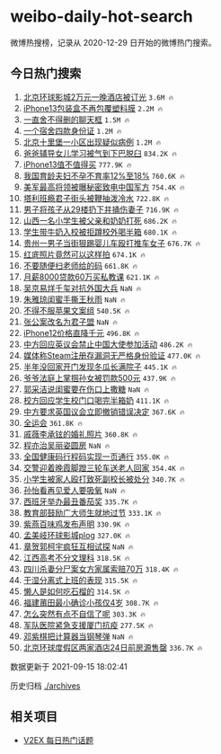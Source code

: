 # weibo-daily-hot-search

微博热搜榜，记录从 2020-12-29 日开始的微博热门搜索。

## 今日热门搜索

<!-- BEGIN -->

1. [北京环球影城2万元一晚酒店被订光](https://s.weibo.com/weibo?q=%23%E5%8C%97%E4%BA%AC%E7%8E%AF%E7%90%83%E5%BD%B1%E5%9F%8E2%E4%B8%87%E5%85%83%E4%B8%80%E6%99%9A%E9%85%92%E5%BA%97%E8%A2%AB%E8%AE%A2%E5%85%89%23&Refer=top) `3.6M 🔥`
1. [iPhone13包装盒不再包覆塑料膜](https://s.weibo.com/weibo?q=%23iPhone13%E5%8C%85%E8%A3%85%E7%9B%92%E4%B8%8D%E5%86%8D%E5%8C%85%E8%A6%86%E5%A1%91%E6%96%99%E8%86%9C%23&Refer=top) `2.2M 🔥`
1. [一直舍不得删的聊天框](https://s.weibo.com/weibo?q=%23%E4%B8%80%E7%9B%B4%E8%88%8D%E4%B8%8D%E5%BE%97%E5%88%A0%E7%9A%84%E8%81%8A%E5%A4%A9%E6%A1%86%23&Refer=top) `1.5M 🔥`
1. [一个宿舍四款身份证](https://s.weibo.com/weibo?q=%23%E4%B8%80%E4%B8%AA%E5%AE%BF%E8%88%8D%E5%9B%9B%E6%AC%BE%E8%BA%AB%E4%BB%BD%E8%AF%81%23&Refer=top) `1.2M 🔥`
1. [北京十里堡一小区出现疑似病例](https://s.weibo.com/weibo?q=%23%E5%8C%97%E4%BA%AC%E5%8D%81%E9%87%8C%E5%A0%A1%E4%B8%80%E5%B0%8F%E5%8C%BA%E5%87%BA%E7%8E%B0%E7%96%91%E4%BC%BC%E7%97%85%E4%BE%8B%23&Refer=top) `1.2M 🔥`
1. [爸爸辅导女儿学习被气到下巴脱臼](https://s.weibo.com/weibo?q=%23%E7%88%B8%E7%88%B8%E8%BE%85%E5%AF%BC%E5%A5%B3%E5%84%BF%E5%AD%A6%E4%B9%A0%E8%A2%AB%E6%B0%94%E5%88%B0%E4%B8%8B%E5%B7%B4%E8%84%B1%E8%87%BC%23&Refer=top) `834.2K 🔥`
1. [iPhone13值不值得买](https://s.weibo.com/weibo?q=%23iPhone13%E5%80%BC%E4%B8%8D%E5%80%BC%E5%BE%97%E4%B9%B0%23&Refer=top) `777.9K 🔥`
1. [我国育龄夫妇不孕不育率12%至18%](https://s.weibo.com/weibo?q=%23%E6%88%91%E5%9B%BD%E8%82%B2%E9%BE%84%E5%A4%AB%E5%A6%87%E4%B8%8D%E5%AD%95%E4%B8%8D%E8%82%B2%E7%8E%8712%25%E8%87%B318%25%23&Refer=top) `760.6K 🔥`
1. [美军最高将领被曝秘密致电中国军方](https://s.weibo.com/weibo?q=%23%E7%BE%8E%E5%86%9B%E6%9C%80%E9%AB%98%E5%B0%86%E9%A2%86%E8%A2%AB%E6%9B%9D%E7%A7%98%E5%AF%86%E8%87%B4%E7%94%B5%E4%B8%AD%E5%9B%BD%E5%86%9B%E6%96%B9%23&Refer=top) `754.4K 🔥`
1. [塔利班瘾君子街头被鞭抽泼冷水](https://s.weibo.com/weibo?q=%23%E5%A1%94%E5%88%A9%E7%8F%AD%E7%98%BE%E5%90%9B%E5%AD%90%E8%A1%97%E5%A4%B4%E8%A2%AB%E9%9E%AD%E6%8A%BD%E6%B3%BC%E5%86%B7%E6%B0%B4%23&Refer=top) `722.8K 🔥`
1. [男子将孩子从29楼扔下并捅伤妻子](https://s.weibo.com/weibo?q=%23%E7%94%B7%E5%AD%90%E5%B0%86%E5%AD%A9%E5%AD%90%E4%BB%8E29%E6%A5%BC%E6%89%94%E4%B8%8B%E5%B9%B6%E6%8D%85%E4%BC%A4%E5%A6%BB%E5%AD%90%23&Refer=top) `716.9K 🔥`
1. [山西一名小学生被父亲和奶奶打死](https://s.weibo.com/weibo?q=%23%E5%B1%B1%E8%A5%BF%E4%B8%80%E5%90%8D%E5%B0%8F%E5%AD%A6%E7%94%9F%E8%A2%AB%E7%88%B6%E4%BA%B2%E5%92%8C%E5%A5%B6%E5%A5%B6%E6%89%93%E6%AD%BB%23&Refer=top) `686.2K 🔥`
1. [学生带牛奶入校被拒蹲校外喝半箱](https://s.weibo.com/weibo?q=%23%E5%AD%A6%E7%94%9F%E5%B8%A6%E7%89%9B%E5%A5%B6%E5%85%A5%E6%A0%A1%E8%A2%AB%E6%8B%92%E8%B9%B2%E6%A0%A1%E5%A4%96%E5%96%9D%E5%8D%8A%E7%AE%B1%23&Refer=top) `680.1K 🔥`
1. [贵州一男子当街狠踢婴儿车殴打推车女子](https://s.weibo.com/weibo?q=%23%E8%B4%B5%E5%B7%9E%E4%B8%80%E7%94%B7%E5%AD%90%E5%BD%93%E8%A1%97%E7%8B%A0%E8%B8%A2%E5%A9%B4%E5%84%BF%E8%BD%A6%E6%AE%B4%E6%89%93%E6%8E%A8%E8%BD%A6%E5%A5%B3%E5%AD%90%23&Refer=top) `676.7K 🔥`
1. [红底照片竟然可以这样拍](https://s.weibo.com/weibo?q=%23%E7%BA%A2%E5%BA%95%E7%85%A7%E7%89%87%E7%AB%9F%E7%84%B6%E5%8F%AF%E4%BB%A5%E8%BF%99%E6%A0%B7%E6%8B%8D%23&Refer=top) `674.1K 🔥`
1. [不要随便扫老师给的码](https://s.weibo.com/weibo?q=%23%E4%B8%8D%E8%A6%81%E9%9A%8F%E4%BE%BF%E6%89%AB%E8%80%81%E5%B8%88%E7%BB%99%E7%9A%84%E7%A0%81%23&Refer=top) `661.8K 🔥`
1. [月薪8000贷款60万买私教课](https://s.weibo.com/weibo?q=%23%E6%9C%88%E8%96%AA8000%E8%B4%B7%E6%AC%BE60%E4%B8%87%E4%B9%B0%E7%A7%81%E6%95%99%E8%AF%BE%23&Refer=top) `621.1K 🔥`
1. [吴京易烊千玺对抗外国大兵](https://s.weibo.com/weibo?q=%23%E5%90%B4%E4%BA%AC%E6%98%93%E7%83%8A%E5%8D%83%E7%8E%BA%E5%AF%B9%E6%8A%97%E5%A4%96%E5%9B%BD%E5%A4%A7%E5%85%B5%23&Refer=top) `NaN 🔥`
1. [朱雅琼闺蜜手撕王秋雨](https://s.weibo.com/weibo?q=%23%E6%9C%B1%E9%9B%85%E7%90%BC%E9%97%BA%E8%9C%9C%E6%89%8B%E6%92%95%E7%8E%8B%E7%A7%8B%E9%9B%A8%23&Refer=top) `NaN 🔥`
1. [不得不服苹果文案组](https://s.weibo.com/weibo?q=%23%E4%B8%8D%E5%BE%97%E4%B8%8D%E6%9C%8D%E8%8B%B9%E6%9E%9C%E6%96%87%E6%A1%88%E7%BB%84%23&Refer=top) `540.5K 🔥`
1. [张公案改名为君子盟](https://s.weibo.com/weibo?q=%23%E5%BC%A0%E5%85%AC%E6%A1%88%E6%94%B9%E5%90%8D%E4%B8%BA%E5%90%9B%E5%AD%90%E7%9B%9F%23&Refer=top) `NaN 🔥`
1. [iPhone12价格直降千元](https://s.weibo.com/weibo?q=%23iPhone12%E4%BB%B7%E6%A0%BC%E7%9B%B4%E9%99%8D%E5%8D%83%E5%85%83%23&Refer=top) `496.8K 🔥`
1. [中方回应英议会禁止中国大使参加活动](https://s.weibo.com/weibo?q=%23%E4%B8%AD%E6%96%B9%E5%9B%9E%E5%BA%94%E8%8B%B1%E8%AE%AE%E4%BC%9A%E7%A6%81%E6%AD%A2%E4%B8%AD%E5%9B%BD%E5%A4%A7%E4%BD%BF%E5%8F%82%E5%8A%A0%E6%B4%BB%E5%8A%A8%23&Refer=top) `486.2K 🔥`
1. [媒体称Steam注册存漏洞无严格身份验证](https://s.weibo.com/weibo?q=%23%E5%AA%92%E4%BD%93%E7%A7%B0Steam%E6%B3%A8%E5%86%8C%E5%AD%98%E6%BC%8F%E6%B4%9E%E6%97%A0%E4%B8%A5%E6%A0%BC%E8%BA%AB%E4%BB%BD%E9%AA%8C%E8%AF%81%23&Refer=top) `477.0K 🔥`
1. [半年没回家开门发现冬瓜长满院子](https://s.weibo.com/weibo?q=%23%E5%8D%8A%E5%B9%B4%E6%B2%A1%E5%9B%9E%E5%AE%B6%E5%BC%80%E9%97%A8%E5%8F%91%E7%8E%B0%E5%86%AC%E7%93%9C%E9%95%BF%E6%BB%A1%E9%99%A2%E5%AD%90%23&Refer=top) `445.1K 🔥`
1. [爷爷法庭上掌掴孙女被罚款500元](https://s.weibo.com/weibo?q=%23%E7%88%B7%E7%88%B7%E6%B3%95%E5%BA%AD%E4%B8%8A%E6%8E%8C%E6%8E%B4%E5%AD%99%E5%A5%B3%E8%A2%AB%E7%BD%9A%E6%AC%BE500%E5%85%83%23&Refer=top) `437.9K 🔥`
1. [郭采洁说闺蜜要在伤口上撒糖](https://s.weibo.com/weibo?q=%23%E9%83%AD%E9%87%87%E6%B4%81%E8%AF%B4%E9%97%BA%E8%9C%9C%E8%A6%81%E5%9C%A8%E4%BC%A4%E5%8F%A3%E4%B8%8A%E6%92%92%E7%B3%96%23&Refer=top) `NaN 🔥`
1. [校方回应学生校门口喝完半箱奶](https://s.weibo.com/weibo?q=%23%E6%A0%A1%E6%96%B9%E5%9B%9E%E5%BA%94%E5%AD%A6%E7%94%9F%E6%A0%A1%E9%97%A8%E5%8F%A3%E5%96%9D%E5%AE%8C%E5%8D%8A%E7%AE%B1%E5%A5%B6%23&Refer=top) `411.1K 🔥`
1. [中方要求英国议会立即撤销错误决定](https://s.weibo.com/weibo?q=%23%E4%B8%AD%E6%96%B9%E8%A6%81%E6%B1%82%E8%8B%B1%E5%9B%BD%E8%AE%AE%E4%BC%9A%E7%AB%8B%E5%8D%B3%E6%92%A4%E9%94%80%E9%94%99%E8%AF%AF%E5%86%B3%E5%AE%9A%23&Refer=top) `367.6K 🔥`
1. [全运会](https://s.weibo.com/weibo?q=%E5%85%A8%E8%BF%90%E4%BC%9A&Refer=top) `361.8K 🔥`
1. [戚薇李承铉的婚礼照片](https://s.weibo.com/weibo?q=%23%E6%88%9A%E8%96%87%E6%9D%8E%E6%89%BF%E9%93%89%E7%9A%84%E5%A9%9A%E7%A4%BC%E7%85%A7%E7%89%87%23&Refer=top) `360.8K 🔥`
1. [程亦治吴丽姿圆房](https://s.weibo.com/weibo?q=%23%E7%A8%8B%E4%BA%A6%E6%B2%BB%E5%90%B4%E4%B8%BD%E5%A7%BF%E5%9C%86%E6%88%BF%23&Refer=top) `NaN 🔥`
1. [全国健康码行程码实现一页通行](https://s.weibo.com/weibo?q=%23%E5%85%A8%E5%9B%BD%E5%81%A5%E5%BA%B7%E7%A0%81%E8%A1%8C%E7%A8%8B%E7%A0%81%E5%AE%9E%E7%8E%B0%E4%B8%80%E9%A1%B5%E9%80%9A%E8%A1%8C%23&Refer=top) `355.0K 🔥`
1. [交警迎着晚霞脚蹬三轮车送老人回家](https://s.weibo.com/weibo?q=%23%E4%BA%A4%E8%AD%A6%E8%BF%8E%E7%9D%80%E6%99%9A%E9%9C%9E%E8%84%9A%E8%B9%AC%E4%B8%89%E8%BD%AE%E8%BD%A6%E9%80%81%E8%80%81%E4%BA%BA%E5%9B%9E%E5%AE%B6%23&Refer=top) `354.4K 🔥`
1. [小学生被家人殴打致死副校长被处分](https://s.weibo.com/weibo?q=%23%E5%B0%8F%E5%AD%A6%E7%94%9F%E8%A2%AB%E5%AE%B6%E4%BA%BA%E6%AE%B4%E6%89%93%E8%87%B4%E6%AD%BB%E5%89%AF%E6%A0%A1%E9%95%BF%E8%A2%AB%E5%A4%84%E5%88%86%23&Refer=top) `340.7K 🔥`
1. [孙怡看再见爱人要吸氧](https://s.weibo.com/weibo?q=%23%E5%AD%99%E6%80%A1%E7%9C%8B%E5%86%8D%E8%A7%81%E7%88%B1%E4%BA%BA%E8%A6%81%E5%90%B8%E6%B0%A7%23&Refer=top) `NaN 🔥`
1. [西班牙举办最丑番茄奖](https://s.weibo.com/weibo?q=%23%E8%A5%BF%E7%8F%AD%E7%89%99%E4%B8%BE%E5%8A%9E%E6%9C%80%E4%B8%91%E7%95%AA%E8%8C%84%E5%A5%96%23&Refer=top) `335.7K 🔥`
1. [教育部鼓励广大师生就地过节](https://s.weibo.com/weibo?q=%23%E6%95%99%E8%82%B2%E9%83%A8%E9%BC%93%E5%8A%B1%E5%B9%BF%E5%A4%A7%E5%B8%88%E7%94%9F%E5%B0%B1%E5%9C%B0%E8%BF%87%E8%8A%82%23&Refer=top) `333.1K 🔥`
1. [紫燕百味鸡发布声明](https://s.weibo.com/weibo?q=%E7%B4%AB%E7%87%95%E7%99%BE%E5%91%B3%E9%B8%A1%E5%8F%91%E5%B8%83%E5%A3%B0%E6%98%8E&Refer=top) `330.9K 🔥`
1. [孟美岐环球影城plog](https://s.weibo.com/weibo?q=%23%E5%AD%9F%E7%BE%8E%E5%B2%90%E7%8E%AF%E7%90%83%E5%BD%B1%E5%9F%8Eplog%23&Refer=top) `327.0K 🔥`
1. [章贺郭柯宇疯狂互相试探](https://s.weibo.com/weibo?q=%23%E7%AB%A0%E8%B4%BA%E9%83%AD%E6%9F%AF%E5%AE%87%E7%96%AF%E7%8B%82%E4%BA%92%E7%9B%B8%E8%AF%95%E6%8E%A2%23&Refer=top) `NaN 🔥`
1. [江西高考不分文理科](https://s.weibo.com/weibo?q=%23%E6%B1%9F%E8%A5%BF%E9%AB%98%E8%80%83%E4%B8%8D%E5%88%86%E6%96%87%E7%90%86%E7%A7%91%23&Refer=top) `318.5K 🔥`
1. [四川杀妻分尸案女方家属索赔70万](https://s.weibo.com/weibo?q=%23%E5%9B%9B%E5%B7%9D%E6%9D%80%E5%A6%BB%E5%88%86%E5%B0%B8%E6%A1%88%E5%A5%B3%E6%96%B9%E5%AE%B6%E5%B1%9E%E7%B4%A2%E8%B5%9470%E4%B8%87%23&Refer=top) `318.4K 🔥`
1. [干湿分离式上班的表现](https://s.weibo.com/weibo?q=%23%E5%B9%B2%E6%B9%BF%E5%88%86%E7%A6%BB%E5%BC%8F%E4%B8%8A%E7%8F%AD%E7%9A%84%E8%A1%A8%E7%8E%B0%23&Refer=top) `315.5K 🔥`
1. [懒人是如何吃石榴的](https://s.weibo.com/weibo?q=%23%E6%87%92%E4%BA%BA%E6%98%AF%E5%A6%82%E4%BD%95%E5%90%83%E7%9F%B3%E6%A6%B4%E7%9A%84%23&Refer=top) `314.5K 🔥`
1. [福建莆田最小确诊小孩仅4岁](https://s.weibo.com/weibo?q=%23%E7%A6%8F%E5%BB%BA%E8%8E%86%E7%94%B0%E6%9C%80%E5%B0%8F%E7%A1%AE%E8%AF%8A%E5%B0%8F%E5%AD%A9%E4%BB%854%E5%B2%81%23&Refer=top) `308.7K 🔥`
1. [怎么突然有点不自信了呢](https://s.weibo.com/weibo?q=%23%E6%80%8E%E4%B9%88%E7%AA%81%E7%84%B6%E6%9C%89%E7%82%B9%E4%B8%8D%E8%87%AA%E4%BF%A1%E4%BA%86%E5%91%A2%23&Refer=top) `303.3K 🔥`
1. [军队医院紧急支援厦门抗疫](https://s.weibo.com/weibo?q=%23%E5%86%9B%E9%98%9F%E5%8C%BB%E9%99%A2%E7%B4%A7%E6%80%A5%E6%94%AF%E6%8F%B4%E5%8E%A6%E9%97%A8%E6%8A%97%E7%96%AB%23&Refer=top) `277.5K 🔥`
1. [邓紫棋把计算器当钢琴弹](https://s.weibo.com/weibo?q=%23%E9%82%93%E7%B4%AB%E6%A3%8B%E6%8A%8A%E8%AE%A1%E7%AE%97%E5%99%A8%E5%BD%93%E9%92%A2%E7%90%B4%E5%BC%B9%23&Refer=top) `NaN 🔥`
1. [北京环球度假区两家酒店24日前房源售罄](https://s.weibo.com/weibo?q=%23%E5%8C%97%E4%BA%AC%E7%8E%AF%E7%90%83%E5%BA%A6%E5%81%87%E5%8C%BA%E4%B8%A4%E5%AE%B6%E9%85%92%E5%BA%9724%E6%97%A5%E5%89%8D%E6%88%BF%E6%BA%90%E5%94%AE%E7%BD%84%23&Refer=top) `336.7K 🔥`

数据更新于 2021-09-15 18:02:41

<!-- END -->

历史归档 [./archives](./archives)

## 相关项目

- [V2EX 每日热门话题](https://github.com/boojack/v2ex-daily-hot-topic)
